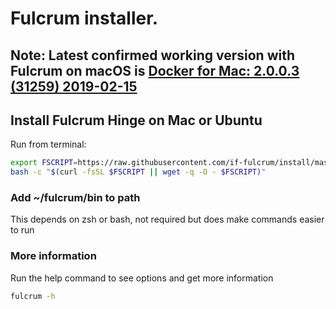 # Fulcrum installer.

## Note: Latest confirmed working version with Fulcrum on macOS is [Docker for Mac: 2.0.0.3 (31259) 2019-02-15](https://download.docker.com/mac/stable/31259/Docker.dmg)
## Install Fulcrum Hinge on Mac or Ubuntu
Run from terminal:
```bash
export FSCRIPT=https://raw.githubusercontent.com/if-fulcrum/install/master/unix.sh &&
bash -c "$(curl -fsSL $FSCRIPT || wget -q -O - $FSCRIPT)"
```

### Add ~/fulcrum/bin to path
This depends on zsh or bash, not required but does make commands easier to run

### More information
Run the help command to see options and get more information
```bash
fulcrum -h
```
